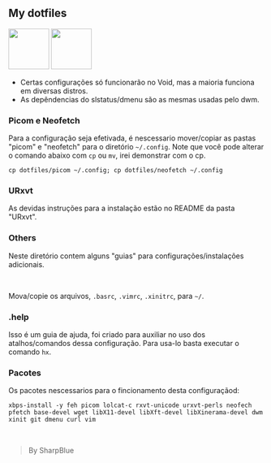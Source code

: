 ## My dotfiles

<img src="amostras/amostra.jpg" widht="100px" height="80px">
<img src="amostras/amostraTwo.jpg" widht="100px" height="80px">

- Certas configurações só funcionarão no Void, mas a maioria funciona em diversas distros.
- As depêndencias do slstatus/dmenu são as mesmas usadas pelo dwm.

### Picom e Neofetch
Para a configuração seja efetivada, é nescessario mover/copiar as pastas "picom" e "neofetch" para o diretório ```~/.config```. Note que você pode alterar o comando abaixo com ```cp``` ou ```mv```, irei demonstrar com o cp.
```
cp dotfiles/picom ~/.config; cp dotfiles/neofetch ~/.config
```

### URxvt
As devidas instruções para a instalação estão no README da pasta "URxvt".

### Others
Neste diretório contem alguns "guias" para configurações/instalações adicionais.

<br>

Mova/copie os arquivos, ```.basrc```, ```.vimrc```, ```.xinitrc```, para ```~/```.

### .help
Isso é um guia de ajuda, foi criado para auxiliar no uso dos atalhos/comandos dessa configuração.
Para usa-lo basta executar o comando ```hx```.

### Pacotes
Os pacotes nescessarios para o fincionamento desta configuraçãod:
```
xbps-install -y feh picom lolcat-c rxvt-unicode urxvt-perls neofech pfetch base-devel wget libX11-devel libXft-devel libXinerama-devel dwm xinit git dmenu curl vim
```

<br>

>By SharpBlue
